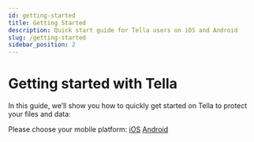 ```yaml
---
id: getting-started
title: Getting Started 
description: Quick start guide for Tella users on iOS and Android
slug: /getting-started
sidebar_position: 2
---
```


# Getting started with Tella

In this guide, we’ll show you how to quickly get started on Tella to protect your files and data:

Please choose your mobile platform:
[iOS](docs/getting-started-ios) 
[Android](docs/getting-started-android) 